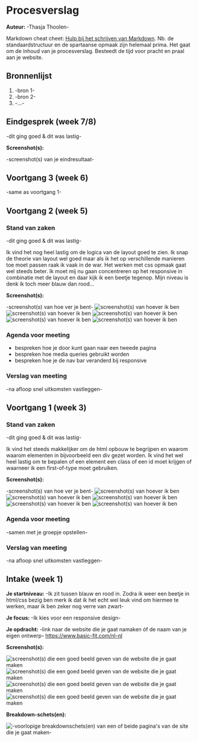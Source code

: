 # Procesverslag
**Auteur:** -Thasja Thoolen-

Markdown cheat cheet: [Hulp bij het schrijven van Markdown](https://github.com/adam-p/markdown-here/wiki/Markdown-Cheatsheet). Nb. de standaardstructuur en de spartaanse opmaak zijn helemaal prima. Het gaat om de inhoud van je procesverslag. Besteedt de tijd voor pracht en praal aan je website.



## Bronnenlijst
1. -bron 1-
2. -bron 2-
3. -...-



## Eindgesprek (week 7/8)

-dit ging goed & dit was lastig-

**Screenshot(s):**

-screenshot(s) van je eindresultaat-



## Voortgang 3 (week 6)

-same as voortgang 1-



## Voortgang 2 (week 5)

### Stand van zaken

-dit ging goed & dit was lastig-

Ik vind het nog heel lastig om de logica van de layout goed te zien. Ik snap de theorie van layout wel goed maar als ik het op verschillende manieren toe moet passen raak ik vaak in de war. Het werken met css opmaak gaat wel steeds beter. Ik moet mij nu gaan concentreren op het responsive in combinatie met de layout en daar kijk ik een beetje tegenop. Mijn niveau is denk ik toch meer blauw dan rood...

**Screenshot(s):**

-screenshot(s) van hoe ver je bent-
![screenshot(s) van hoever ik ben](images/tweedevoortgang1.png)
![screenshot(s) van hoever ik ben](images/tweedevoortgang2.png)
![screenshot(s) van hoever ik ben](images/tweedevoortgang3.png)
![screenshot(s) van hoever ik ben](images/tweedevoortgang4.png)
![screenshot(s) van hoever ik ben](images/tweedevoortgang5.png)

### Agenda voor meeting

- bespreken hoe je door kunt gaan naar een tweede pagina
- bespreken hoe media queries gebruikt worden
- bespreken hoe je de nav bar veranderd bij responsive 

### Verslag van meeting

-na afloop snel uitkomsten vastleggen-


## Voortgang 1 (week 3)

### Stand van zaken

-dit ging goed & dit was lastig-

Ik vind het steeds makkelijker om de html opbouw te begrijpen en waarom waarom elementen in bijvoorbeeld een div gezet worden. Ik vind het wel heel lastig om te bepalen of een element een class of een id moet krijgen of waarneer ik een first-of-type moet gebruiken.

**Screenshot(s):**

-screenshot(s) van hoe ver je bent-
![screenshot(s) van hoever ik ben](images/voortgang1.png)
![screenshot(s) van hoever ik ben](images/voortgang2.png)
![screenshot(s) van hoever ik ben](images/voortgang3.png)
![screenshot(s) van hoever ik ben](images/voortgang4.png)
![screenshot(s) van hoever ik ben](images/voortgang5.png)

### Agenda voor meeting

-samen met je groepje opstellen-

### Verslag van meeting

-na afloop snel uitkomsten vastleggen-



## Intake (week 1)

**Je startniveau:** -Ik zit tussen blauw en rood in. Zodra ik weer een beetje in html/css bezig ben merk ik dat ik het echt wel leuk vind om hiermee te werken, maar ik ben zeker nog verre van zwart-

**Je focus:** -Ik kies voor een responsive design-

**Je opdracht:** -link naar de website die je gaat namaken óf de naam van je eigen ontwerp-
https://www.basic-fit.com/nl-nl

**Screenshot(s):**

![screenshot(s) die een goed beeld geven van de website die je gaat maken](images/basicfit.screenshot1.png)
![screenshot(s) die een goed beeld geven van de website die je gaat maken](images/basicfit.screenshot2.png)
![screenshot(s) die een goed beeld geven van de website die je gaat maken](images/basicfit.screenshot1m.png)
![screenshot(s) die een goed beeld geven van de website die je gaat maken](images/basicfit.screenshot2m.png)

**Breakdown-schets(en):**

![-voorlopige breakdownschets(en) van een of beide pagina's van de site die je gaat maken-](images/breakdownschets2.png)
